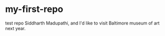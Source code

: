 # my-first-repo
test repo
Siddharth Madupathi, and I'd like to visit Baltimore museum of art next year.

